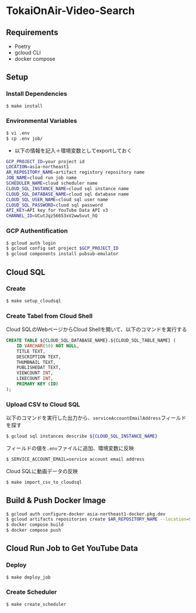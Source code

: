 # TokaiOnAir-Video-Search

## Requirements
- Poetry
- gcloud CLI
- docker compose

## Setup
### Install Dependencies
```bash
$ make install
```

### Environmental Variables
```bash
$ vi .env
$ cp .env job/
```

- 以下の情報を記入＋環境変数としてexportしておく
```bash
GCP_PROJECT_ID=your project id
LOCATION=asia-northeast1
AR_REPOSITORY_NAME=artifact registory repository name
JOB_NAME=cloud run job name
SCHEDULER_NAME=cloud scheduler name
CLOUD_SQL_INSTANCE_NAME=cloud sql instance name
CLOUD_SQL_DATABASE_NAME=cloud sql database name
CLOUD_SQL_USER_NAME=cloud sql user name
CLOUD_SQL_PASSWORD=cluod sql password
API_KEY=API key for YouTube Data API v3
CHANNEL_ID=UCutJqz56653xV2wwSvut_hQ
```

### GCP Authentification
```bash
$ gcloud auth login
$ gcloud config set project $GCP_PROJECT_ID
$ gcloud components install pubsub-emulator
```

## Cloud SQL
### Create 
```bash
$ make setup_cloudsql
```

### Create Tabel from Cloud Shell
Cloud SQLのWebページからCloud Shellを開いて、以下のコマンドを実行する
```sql
CREATE TABLE ${CLOUD_SQL_DATABASE_NAME}.${CLOUD_SQL_TABLE_NAME} (
    ID VARCHAR(50) NOT NULL,
    TITLE TEXT,
    DESCRIPTION TEXT,
    THUMBNAIL TEXT,
    PUBLISHEDAT TEXT,
    VIEWCOUNT INT,
    LIKECOUNT INT,
    PRIMARY KEY (ID)
);
```

### Upload CSV to Cloud SQL
以下のコマンドを実行した出力から、`serviceAccountEmailAddress`フィールドを探す
```bash
$ gcloud sql instances describe ${CLOUD_SQL_INSTANCE_NAME}
```
フィールドの値を`.env`ファイルに追加、環境変数に反映
```bash
$ SERVICE_ACCOUNT_EMAIL=service account email address
```
Cloud SQLに動画データの反映
```bash
$ make import_csv_to_cloudsql
```

## Build & Push Docker Image
```bash
$ gcloud auth configure-docker asia-northeast1-docker.pkg.dev
$ gcloud artifacts repositories create $AR_REPOSITORY_NAME --location=$LOCATION --repository-format=docker
$ docker compose build
$ docker compose push
```

## Cloud Run Job to Get YouTube Data
### Deploy
```bash
$ make deploy_job
```

### Create Scheduler
```bash
$ make create_scheduler
```

